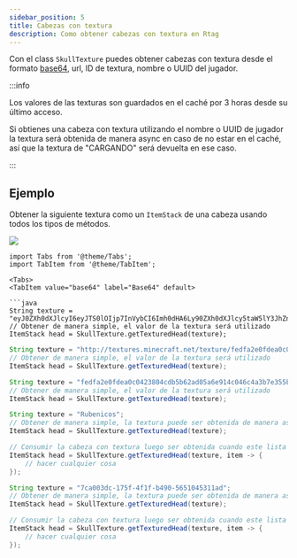 ```yaml
---
sidebar_position: 5
title: Cabezas con textura
description: Como obtener cabezas con textura en Rtag
---
```


Con el class `SkullTexture` puedes obtener cabezas con textura desde el formato [base64](https://en.wikipedia.org/wiki/Base64), url, ID de textura, nombre o UUID del jugador.

:::info

Los valores de las texturas son guardados en el caché por 3 horas desde su último acceso.

Si obtienes una cabeza con textura utilizando el nombre o UUID de jugador la textura será obtenida de manera async en caso de no estar en el caché, así que la textura de "CARGANDO" será devuelta en ese caso.

:::

## Ejemplo

Obtener la siguiente textura como un `ItemStack` de una cabeza usando todos los tipos de métodos.

![](http://textures.minecraft.net/texture/fedfa2e0fdea0c0423804cdb5b62ad05a6e914c046c4a3b7e355bf81269125fd)

```mdx-code-block
import Tabs from '@theme/Tabs';
import TabItem from '@theme/TabItem';

<Tabs>
<TabItem value="base64" label="Base64" default>

```java
String texture = "eyJ0ZXh0dXJlcyI6eyJTS0lOIjp7InVybCI6Imh0dHA6Ly90ZXh0dXJlcy5taW5lY3JhZnQubmV0L3RleHR1cmUvZmVkZmEyZTBmZGVhMGMwNDIzODA0Y2RiNWI2MmFkMDVhNmU5MTRjMDQ2YzRhM2I3ZTM1NWJmODEyNjkxMjVmZCJ9fQ==";
// Obtener de manera simple, el valor de la textura será utilizado
ItemStack head = SkullTexture.getTexturedHead(texture);
```

</TabItem>
<TabItem value="url" label="URL">

```java
String texture = "http://textures.minecraft.net/texture/fedfa2e0fdea0c0423804cdb5b62ad05a6e914c046c4a3b7e355bf81269125fd";
// Obtener de manera simple, el valor de la textura será utilizado
ItemStack head = SkullTexture.getTexturedHead(texture);
```

</TabItem>
<TabItem value="texture" label="ID de la textura">

```java
String texture = "fedfa2e0fdea0c0423804cdb5b62ad05a6e914c046c4a3b7e355bf81269125fd";
// Obtener de manera simple, el valor de la textura será utilizado
ItemStack head = SkullTexture.getTexturedHead(texture);
```

</TabItem>
<TabItem value="name" label="Nombre">

```java
String texture = "Rubenicos";
// Obtener de manera simple, la textura puede ser obtenida de manera async
ItemStack head = SkullTexture.getTexturedHead(texture);

// Consumir la cabeza con textura luego ser obtenida cuando este lista para se utilizada
ItemStack head = SkullTexture.getTexturedHead(texture, item -> {
    // hacer cualquier cosa
});
```

</TabItem>
<TabItem value="uuid" label="UUID">

```java
String texture = "7ca003dc-175f-4f1f-b490-5651045311ad";
// Obtener de manera simple, la textura puede ser obtenida de manera async
ItemStack head = SkullTexture.getTexturedHead(texture);

// Consumir la cabeza con textura luego ser obtenida cuando este lista para se utilizada
ItemStack head = SkullTexture.getTexturedHead(texture, item -> {
    // hacer cualquier cosa
});
```

</TabItem>
</Tabs>